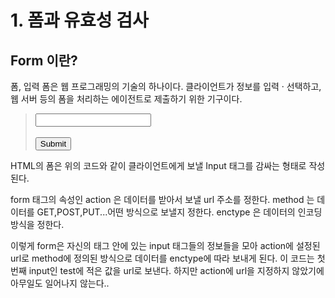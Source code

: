# 1. 폼과 유효성 검사
## Form 이란?
폼, 입력 폼은 웹 프로그래밍의 기술의 하나이다. 클라이언트가 정보를 입력 · 선택하고, 웹 서버 등의 폼을 처리하는 에이전트로 제출하기 위한 기구이다.
<blockquote>
<body>
    <form action="" method="" enctype="">
        <input type="text" name="test"> <br><br>
        <input type="submit">
    </form>
</body>
</blockquote>
HTML의 폼은 위의 코드와 같이 클라이언트에게 보낼 Input 태그를 감싸는 형태로 작성된다.

form 태그의 속성인
action 은 데이터를 받아서 보낼 url 주소를 정한다.
method 는 데이터를 GET,POST,PUT...어떤 방식으로 보낼지 정한다.
enctype 은 데이터의 인코딩 방식을 정한다.


이렇게 form은 자신의 태그 안에 있는 input 태그들의 정보들을 모아 action에 설정된 url로 method에 정의된 방식으로 데이터를 enctype에 따라 보내게 된다.
이 코드는 첫번째 input인 test에 적은 값을 url로 보낸다. 하지만 action에 url을 지정하지 않았기에 아무일도 일어나지 않는다..
<code> </code>
